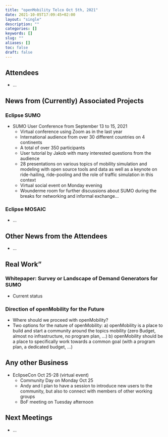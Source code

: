 ```yaml
---
title: "openMobility Telco Oct 5th, 2021"
date: 2021-10-05T17:09:45+02:00
layout: "single"
description: ""
categories: []
keywords: []
slug: ""
aliases: []
toc: false
draft: false
---
```


## Attendees

- ...

## News from (Currently) Associated Projects

### Eclipse SUMO

- SUMO User Conference from September 13 to 15, 2021 
  - Virtual conference using Zoom as in the last year
  - International audience from over 30 different countries on 4 continents
  - A total of over 350 participants
  - User tutorial by Jakob with many interested questions from the audience
  - 28 presentations on various topics of mobility simulation and modeling with open source tools and data as well as a keynote on ride-hailing, ride-pooling and the role of traffic simulation in this context
   - Virtual social event on Monday evening
   - Wounderme room for further discussions about SUMO during the breaks for networking and informal exchange...

### Eclipse MOSAIC

- ...

## Other News from the Attendees

- ...

## Real Work”

### Whitepaper: Survey or Landscape of Demand Generators for SUMO

- Current status 

### Direction of openMobility for the Future

- Where should we proceed with openMobility?
- Two options for the nature of openMobility:
  a) openMobility is a place to build and start a community around the topics mobility (zero Budget, almost no infrastructure, no program plan, ...)
  b) openMobility should be a place to specifically work towards a common goal (with a program plan, a dedicated budget, ...)

## Any other Business

- EclipseCon Oct 25-28 (virtual event)
  - Community Day on Monday Oct 25
  - Andy and I plan to have a session to introduce new users to the community, but also to connect with members of other working groups
  - BoF meeting on Tuesday afternoon

## Next Meetings

- ...
